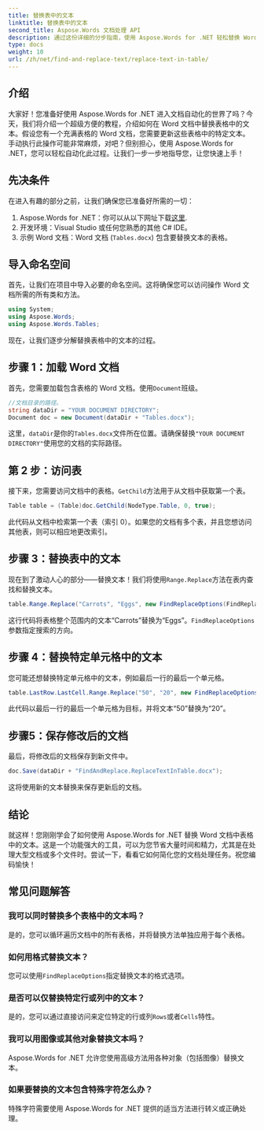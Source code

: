 ```yaml
---
title: 替换表中的文本
linktitle: 替换表中的文本
second_title: Aspose.Words 文档处理 API
description: 通过这份详细的分步指南，使用 Aspose.Words for .NET 轻松替换 Word 表中的文本。
type: docs
weight: 10
url: /zh/net/find-and-replace-text/replace-text-in-table/
---
```

## 介绍

大家好！您准备好使用 Aspose.Words for .NET 进入文档自动化的世界了吗？今天，我们将介绍一个超级方便的教程，介绍如何在 Word 文档中替换表格中的文本。假设您有一个充满表格的 Word 文档，您需要更新这些表格中的特定文本。手动执行此操作可能非常麻烦，对吧？但别担心，使用 Aspose.Words for .NET，您可以轻松自动化此过程。让我们一步一步地指导您，让您快速上手！

## 先决条件

在进入有趣的部分之前，让我们确保您已准备好所需的一切：

1.  Aspose.Words for .NET：你可以从以下网址下载[这里](https://releases.aspose.com/words/net/).
2. 开发环境：Visual Studio 或任何您熟悉的其他 C# IDE。
3. 示例 Word 文档：Word 文档 (`Tables.docx`) 包含要替换文本的表格。

## 导入命名空间

首先，让我们在项目中导入必要的命名空间。这将确保您可以访问操作 Word 文档所需的所有类和方法。

```csharp
using System;
using Aspose.Words;
using Aspose.Words.Tables;
```

现在，让我们逐步分解替换表格中的文本的过程。

## 步骤 1：加载 Word 文档

首先，您需要加载包含表格的 Word 文档。使用`Document`班级。

```csharp
//文档目录的路径。
string dataDir = "YOUR DOCUMENT DIRECTORY";
Document doc = new Document(dataDir + "Tables.docx");
```

这里，`dataDir`是你的`Tables.docx`文件所在位置。请确保替换`"YOUR DOCUMENT DIRECTORY"`使用您的文档的实际路径。

## 第 2 步：访问表

接下来，您需要访问文档中的表格。`GetChild`方法用于从文档中获取第一个表。

```csharp
Table table = (Table)doc.GetChild(NodeType.Table, 0, true);
```

此代码从文档中检索第一个表（索引 0）。如果您的文档有多个表，并且您想访问其他表，则可以相应地更改索引。

## 步骤 3：替换表中的文本

现在到了激动人心的部分——替换文本！我们将使用`Range.Replace`方法在表内查找和替换文本。

```csharp
table.Range.Replace("Carrots", "Eggs", new FindReplaceOptions(FindReplaceDirection.Forward));
```

这行代码将表格整个范围内的文本“Carrots”替换为“Eggs”。`FindReplaceOptions`参数指定搜索的方向。

## 步骤 4：替换特定单元格中的文本

您可能还想替换特定单元格中的文本，例如最后一行的最后一个单元格。

```csharp
table.LastRow.LastCell.Range.Replace("50", "20", new FindReplaceOptions(FindReplaceDirection.Forward));
```

此代码以最后一行的最后一个单元格为目标，并将文本“50”替换为“20”。

## 步骤5：保存修改后的文档

最后，将修改后的文档保存到新文件中。

```csharp
doc.Save(dataDir + "FindAndReplace.ReplaceTextInTable.docx");
```

这将使用新的文本替换来保存更新后的文档。

## 结论

就这样！您刚刚学会了如何使用 Aspose.Words for .NET 替换 Word 文档中表格中的文本。这是一个功能强大的工具，可以为您节省大量时间和精力，尤其是在处理大型文档或多个文件时。尝试一下，看看它如何简化您的文档处理任务。祝您编码愉快！

## 常见问题解答

### 我可以同时替换多个表格中的文本吗？
是的，您可以循环遍历文档中的所有表格，并将替换方法单独应用于每个表格。

### 如何用格式替换文本？
您可以使用`FindReplaceOptions`指定替换文本的格式选项。

### 是否可以仅替换特定行或列中的文本？
是的，您可以通过直接访问来定位特定的行或列`Rows`或者`Cells`特性。

### 我可以用图像或其他对象替换文本吗？
Aspose.Words for .NET 允许您使用高级方法用各种对象（包括图像）替换文本。

### 如果要替换的文本包含特殊字符怎么办？
特殊字符需要使用 Aspose.Words for .NET 提供的适当方法进行转义或正确处理。